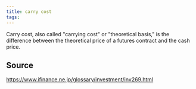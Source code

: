 ```yaml
---
title: carry cost
tags: 
---
```


Carry cost, also called "carrying cost" or "theoretical basis," is the difference between the theoretical price of a futures contract and the cash price.

## Source
https://www.ifinance.ne.jp/glossary/investment/inv269.html